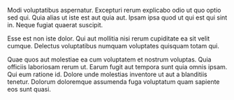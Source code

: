 Modi voluptatibus aspernatur. Excepturi rerum explicabo odio ut quo optio sed qui. Quia alias ut iste est aut quia aut. Ipsam ipsa quod ut qui est qui sint in. Neque fugiat quaerat suscipit.
 Esse est non iste dolor. Qui aut mollitia nisi rerum cupiditate ea sit velit cumque. Delectus voluptatibus numquam voluptates quisquam totam qui.
 Quae quos aut molestiae ea cum voluptatem et nostrum voluptas. Quia officiis laboriosam rerum ut. Earum fugit aut tempora sunt quia omnis ipsam. Qui eum ratione id. Dolore unde molestias inventore ut aut a blanditiis tenetur. Dolorum doloremque assumenda fuga voluptatum quam sapiente eos sunt quasi.